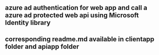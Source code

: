 ## azure ad authentication for web app and call a azure ad protected web api using Microsoft Identity library

## corresponding readme.md available in clientapp folder and apiapp folder

